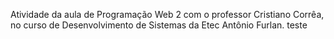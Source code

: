 Atividade da aula de Programação Web 2 com o professor Cristiano Corrêa, no curso de Desenvolvimento de Sistemas da Etec Antônio Furlan.
teste